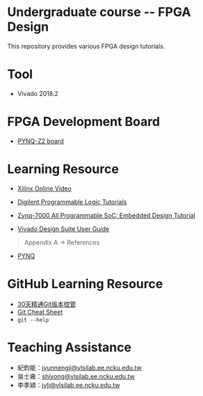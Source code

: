 Undergraduate course -- FPGA Design
=================

This repository provides various FPGA design tutorials.

# Tool
* Vivado 2018.2

# FPGA Development Board

* [PYNQ-Z2 board](http://www.tul.com.tw/ProductsPYNQ-Z2.html)

# Learning Resource

* [Xilinx Online Video](https://www.xilinx.com/video.html)

* [Digilent Programmable Logic Tutorials ](https://reference.digilentinc.com/learn/programmable-logic/tutorials/start)

* [Zynq-7000 All Programmable SoC: Embedded Design Tutorial](https://ppt.cc/f4Leqx)

* [Vivado Design Suite User Guide](https://ppt.cc/fyFDXx)
> Appendix A -> References

* [PYNQ](http://www.pynq.io)

# GitHub Learning Resource

* [30天精通Git版本控管](https://ithelp.ithome.com.tw/users/20004901/ironman/525)
* [Git Cheat Sheet](https://services.github.com/on-demand/downloads/github-git-cheat-sheet.pdf)
* `git --help`


# Teaching Assistance

* 紀鈞能：jyunnengji@vlsilab.ee.ncku.edu.tw
* 吳士雍：shiyong@vlsilab.ee.ncku.edu.tw
* 李季潁：jyli@vlsilab.ee.ncku.edu.tw
